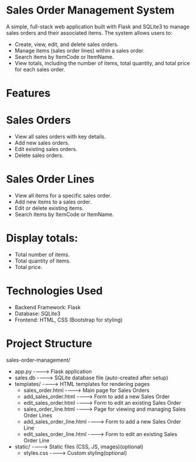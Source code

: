 # Sales Order Management System
A simple, full-stack web application built with Flask and SQLite3 to manage sales orders and their associated items.
The system allows users to:
* Create, view, edit, and delete sales orders.
* Manage items (sales order lines) within a sales order.
* Search items by ItemCode or ItemName.
* View totals, including the number of items, total quantity, and total price for each sales order.
# Features
# Sales Orders
* View all sales orders with key details.
* Add new sales orders.
* Edit existing sales orders.
* Delete sales orders.
# Sales Order Lines
* View all items for a specific sales order.
* Add new items to a sales order.
* Edit or delete existing items.
* Search items by ItemCode or ItemName.
# Display totals:
* Total number of items.
* Total quantity of items.
* Total price.
# Technologies Used
* Backend Framework: Flask
* Database: SQLite3
* Frontend: HTML, CSS (Bootstrap for styling)
# Project Structure

sales-order-management/
* app.py                 ----> Flask application
* sales.db               ----> SQLite database file (auto-created after setup)
* templates/             ----> HTML templates for rendering pages
  * sales_order.html     ----> Main page for Sales Orders
  * add_sales_order.html   ----> Form to add a new Sales Order
  * edit_sales_order.html  ----> Form to edit an existing Sales Order
  * sales_order_line.html  ----> Page for viewing and managing Sales Order Lines
  * add_sales_order_line.html ----> Form to add a new Sales Order Line
  * edit_sales_order_line.html ----> Form to edit an existing Sales Order Line
* static/                ----> Static files (CSS, JS, images)(optional)
  * styles.css         ----> Custom styling(optional)
